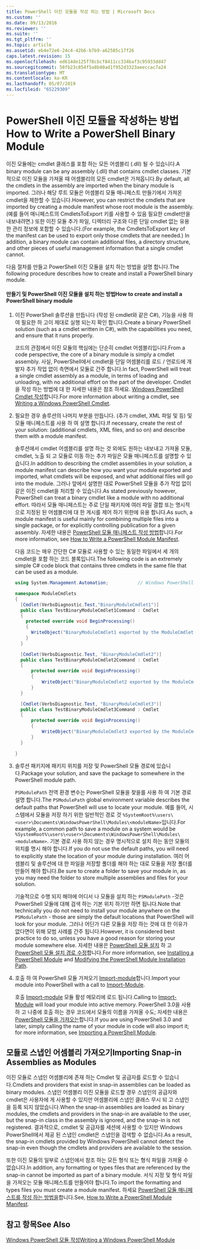 ```yaml
---
title: PowerShell 이진 모듈을 작성 하는 방법 | Microsoft Docs
ms.custom: ''
ms.date: 09/13/2016
ms.reviewer: ''
ms.suite: ''
ms.tgt_pltfrm: ''
ms.topic: article
ms.assetid: eb4e72e6-24c4-42b6-b7b9-a62585c17f26
caps.latest.revision: 15
ms.openlocfilehash: ed614de125f78cbcf8411cc334baf3c95933dd47
ms.sourcegitcommit: 58fb23c854f5a8b40ad1f952d3323aeeccac7a24
ms.translationtype: MT
ms.contentlocale: ko-KR
ms.lasthandoff: 05/07/2019
ms.locfileid: "65229309"
---
```

# <a name="how-to-write-a-powershell-binary-module"></a><span data-ttu-id="99e26-102">PowerShell 이진 모듈을 작성하는 방법</span><span class="sxs-lookup"><span data-stu-id="99e26-102">How to Write a PowerShell Binary Module</span></span>

<span data-ttu-id="99e26-103">이진 모듈에는 cmdlet 클래스를 포함 하는 모든 어셈블리 (.dll) 될 수 있습니다.</span><span class="sxs-lookup"><span data-stu-id="99e26-103">A binary module can be any assembly (.dll) that contains cmdlet classes.</span></span> <span data-ttu-id="99e26-104">기본적으로 이진 모듈을 가져올 때 어셈블리의 모든 cmdlet은 가져옵니다.</span><span class="sxs-lookup"><span data-stu-id="99e26-104">By default, all the cmdlets in the assembly are imported when the binary module is imported.</span></span> <span data-ttu-id="99e26-105">그러나 해당 루트 모듈은 어셈블리 모듈 매니페스트 만들기에서 가져온 cmdlet을 제한할 수 있습니다.</span><span class="sxs-lookup"><span data-stu-id="99e26-105">However, you can restrict the cmdlets that are imported by creating a module manifest whose root module is the assembly.</span></span> <span data-ttu-id="99e26-106">(예를 들어 매니페스트의 CmdletsToExport 키를 사용할 수 있음 필요한 cmdlet만을 내보내려면.) 또한 이진 모듈 추가 파일, 디렉터리 구조와 다른 단일 cmdlet 없는 유용한 관리 정보에 포함할 수 있습니다.</span><span class="sxs-lookup"><span data-stu-id="99e26-106">(For example, the CmdletsToExport key of the manifest can be used to export only those cmdlets that are needed.) In addition, a binary module can contain additional files, a directory structure, and other pieces of useful management information that a single cmdlet cannot.</span></span>

<span data-ttu-id="99e26-107">다음 절차를 만들고 PowerShell 이진 모듈을 설치 하는 방법을 설명 합니다.</span><span class="sxs-lookup"><span data-stu-id="99e26-107">The following procedure describes how to create and install a PowerShell binary module.</span></span>

#### <a name="how-to-create-and-install-a-powershell-binary-module"></a><span data-ttu-id="99e26-108">만들기 및 PowerShell 이진 모듈을 설치 하는 방법</span><span class="sxs-lookup"><span data-stu-id="99e26-108">How to create and install a PowerShell binary module</span></span>

1. <span data-ttu-id="99e26-109">이진 PowerShell 솔루션을 만듭니다 (작성 된 cmdlet와 같은 C#), 기능을 사용 하 여 필요한 하 고이 제대로 실행 되는지 확인 합니다.</span><span class="sxs-lookup"><span data-stu-id="99e26-109">Create a binary PowerShell solution (such as a cmdlet written in C#), with the capabilities you need, and ensure that it runs properly.</span></span>

   <span data-ttu-id="99e26-110">코드의 관점에서 이진 모듈의 핵심에는 단순히 cmdlet 어셈블리입니다.</span><span class="sxs-lookup"><span data-stu-id="99e26-110">From a code perspective, the core of a binary module is simply a cmdlet assembly.</span></span> <span data-ttu-id="99e26-111">사실, PowerShell에서 cmdlet을 단일 어셈블리를 로드 / 언로드에 개발자 추가 작업 없이 측면에서 모듈로 간주 합니다.</span><span class="sxs-lookup"><span data-stu-id="99e26-111">In fact, PowerShell will treat a single cmdlet assembly as a module, in terms of loading and unloading, with no additional effort on the part of the developer.</span></span> <span data-ttu-id="99e26-112">Cmdlet을 작성 하는 방법에 대 한 자세한 내용은 참조 하세요. [Windows PowerShell Cmdlet 작성](../cmdlet/writing-a-windows-powershell-cmdlet.md)합니다.</span><span class="sxs-lookup"><span data-stu-id="99e26-112">For more information about writing a cmdlet, see [Writing a Windows PowerShell Cmdlet](../cmdlet/writing-a-windows-powershell-cmdlet.md).</span></span>

2. <span data-ttu-id="99e26-113">필요한 경우 솔루션의 나머지 부분을 만듭니다. (추가 cmdlet, XML 파일 및 등) 및 모듈 매니페스트를 사용 하 여 설명 합니다.</span><span class="sxs-lookup"><span data-stu-id="99e26-113">If necessary, create the rest of your solution: (additional cmdlets, XML files, and so on) and describe them with a module manifest.</span></span>

   <span data-ttu-id="99e26-114">솔루션에서 cmdlet 어셈블리를 설명 하는 것 외에도 원하는 내보내고 가져올 모듈, cmdlet, 노출 되 고 모듈로 이동 하는 추가 파일은 모듈 매니페스트를 설명할 수 있습니다.</span><span class="sxs-lookup"><span data-stu-id="99e26-114">In addition to describing the cmdlet assemblies in your solution, a module manifest can describe how you want your module exported and imported, what cmdlets will be exposed, and what additional files will go into the module.</span></span>
   <span data-ttu-id="99e26-115">그러나 앞에서 설명한 대로 PowerShell 모듈을 추가 작업 없이 같은 이진 cmdlet을 처리할 수 있습니다.</span><span class="sxs-lookup"><span data-stu-id="99e26-115">As stated previously however, PowerShell can treat a binary cmdlet like a module with no additional effort.</span></span>
   <span data-ttu-id="99e26-116">따라서 모듈 매니페스트는 주로 단일 패키지에 여러 파일 결합 또는 명시적으로 지정된 된 어셈블리에 대 한 게시를 제어 하기 위한에 유용 합니다.</span><span class="sxs-lookup"><span data-stu-id="99e26-116">As such, a module manifest is useful mainly for combining multiple files into a single package, or for explicitly controlling publication for a given assembly.</span></span>
   <span data-ttu-id="99e26-117">자세한 내용은 [PowerShell 모듈 매니페스트 작성 방법](how-to-write-a-powershell-module-manifest.md)합니다.</span><span class="sxs-lookup"><span data-stu-id="99e26-117">For more information, see [How to Write a PowerShell Module Manifest](how-to-write-a-powershell-module-manifest.md).</span></span>

   <span data-ttu-id="99e26-118">다음 코드는 매우 간단한 C# 모듈로 사용할 수 있는 동일한 파일에서 세 개의 cmdlet을 포함 하는 코드 블록입니다.</span><span class="sxs-lookup"><span data-stu-id="99e26-118">The following code is an extremely simple C# code block that contains three cmdlets in the same file that can be used as a module.</span></span>

   ```csharp
   using System.Management.Automation;           // Windows PowerShell namespace.

   namespace ModuleCmdlets
   {
     [Cmdlet(VerbsDiagnostic.Test,"BinaryModuleCmdlet1")]
     public class TestBinaryModuleCmdlet1Command : Cmdlet
     {
       protected override void BeginProcessing()
       {
         WriteObject("BinaryModuleCmdlet1 exported by the ModuleCmdlets module.");
       }
     }

     [Cmdlet(VerbsDiagnostic.Test, "BinaryModuleCmdlet2")]
     public class TestBinaryModuleCmdlet2Command : Cmdlet
     {
         protected override void BeginProcessing()
         {
             WriteObject("BinaryModuleCmdlet2 exported by the ModuleCmdlets module.");
         }
     }

     [Cmdlet(VerbsDiagnostic.Test, "BinaryModuleCmdlet3")]
     public class TestBinaryModuleCmdlet3Command : Cmdlet
     {
         protected override void BeginProcessing()
         {
             WriteObject("BinaryModuleCmdlet3 exported by the ModuleCmdlets module.");
         }
     }

   }
   ```

3. <span data-ttu-id="99e26-119">솔루션 패키지에 패키지 위치를 저장 및 PowerShell 모듈 경로에 있습니다.</span><span class="sxs-lookup"><span data-stu-id="99e26-119">Package your solution, and save the package to somewhere in the PowerShell module path.</span></span>

   <span data-ttu-id="99e26-120">`PSModulePath` 전역 환경 변수는 PowerShell 모듈을 찾을를 사용 하 여 기본 경로 설명 합니다.</span><span class="sxs-lookup"><span data-stu-id="99e26-120">The `PSModulePath` global environment variable describes the default paths that PowerShell will use to locate your module.</span></span> <span data-ttu-id="99e26-121">예를 들어, 시스템에서 모듈을 저장 하기 위한 일반적인 경로 것 `%SystemRoot%\users\<user>\Documents\WindowsPowerShell\Modules\<moduleName>`입니다.</span><span class="sxs-lookup"><span data-stu-id="99e26-121">For example, a common path to save a module on a system would be `%SystemRoot%\users\<user>\Documents\WindowsPowerShell\Modules\<moduleName>`.</span></span> <span data-ttu-id="99e26-122">기본 경로 사용 하지 않는 경우 명시적으로 설치 하는 동안 모듈의 위치를 명시 해야 합니다.</span><span class="sxs-lookup"><span data-stu-id="99e26-122">If you do not use the default paths, you will need to explicitly state the location of your module during installation.</span></span> <span data-ttu-id="99e26-123">여러 어셈블리 및 솔루션에 대 한 파일을 저장할 폴더를 해야 하는 대로 모듈을 저장 폴더를 만들어 해야 합니다.</span><span class="sxs-lookup"><span data-stu-id="99e26-123">Be sure to create a folder to save your module in, as you may need the folder to store multiple assemblies and files for your solution.</span></span>

   <span data-ttu-id="99e26-124">기술적으로 수행 되지 해야에 어디서 나 모듈을 설치 하는 `PSModulePath` -것은 PowerShell 모듈에 대해 검색 하는 기본 위치 하기만 하면 됩니다.</span><span class="sxs-lookup"><span data-stu-id="99e26-124">Note that technically you do not need to install your module anywhere on the `PSModulePath` - those are simply the default locations that PowerShell will look for your module.</span></span> <span data-ttu-id="99e26-125">그러나 어딘가 다른 모듈을 저장 하는 것에 대 한 이유가 없다면이 위해 모범 사례를 간주 됩니다.</span><span class="sxs-lookup"><span data-stu-id="99e26-125">However, it is considered best practice to do so, unless you have a good reason for storing your module somewhere else.</span></span> <span data-ttu-id="99e26-126">자세한 내용은 [PowerShell 모듈 설치](./installing-a-powershell-module.md) 하 고 [PowerShell 모듈 설치 경로 수정](./modifying-the-psmodulepath-installation-path.md)합니다.</span><span class="sxs-lookup"><span data-stu-id="99e26-126">For more information, see [Installing a PowerShell Module](./installing-a-powershell-module.md) and [Modifying the PowerShell Module Installation Path](./modifying-the-psmodulepath-installation-path.md).</span></span>

4. <span data-ttu-id="99e26-127">호출 하 여 PowerShell 모듈 가져오기 [Import-module](/powershell/module/Microsoft.PowerShell.Core/Import-Module)합니다.</span><span class="sxs-lookup"><span data-stu-id="99e26-127">Import your module into PowerShell with a call to [Import-Module](/powershell/module/Microsoft.PowerShell.Core/Import-Module).</span></span>

   <span data-ttu-id="99e26-128">호출 [Import-module](/powershell/module/Microsoft.PowerShell.Core/Import-Module) 모듈 활성 메모리에 로드 됩니다.</span><span class="sxs-lookup"><span data-stu-id="99e26-128">Calling to [Import-Module](/powershell/module/Microsoft.PowerShell.Core/Import-Module) will load your module into active memory.</span></span> <span data-ttu-id="99e26-129">PowerShell 3.0을 사용 하 고 나중에 호출 하는 경우 코드에서 모듈의 이름을 가져올 수도; 자세한 내용은 [PowerShell 모듈을 가져오는](./importing-a-powershell-module.md)합니다.</span><span class="sxs-lookup"><span data-stu-id="99e26-129">If you are using PowerShell 3.0 and later, simply calling the name of your module in code will also import it; for more information, see [Importing a PowerShell Module](./importing-a-powershell-module.md).</span></span>

## <a name="importing-snap-in-assemblies-as-modules"></a><span data-ttu-id="99e26-130">모듈로 스냅인 어셈블리 가져오기</span><span class="sxs-lookup"><span data-stu-id="99e26-130">Importing Snap-in Assemblies as Modules</span></span>

<span data-ttu-id="99e26-131">이진 모듈로 스냅인 어셈블리에 존재 하는 Cmdlet 및 공급자를 로드할 수 있습니다.</span><span class="sxs-lookup"><span data-stu-id="99e26-131">Cmdlets and providers that exist in snap-in assemblies can be loaded as binary modules.</span></span> <span data-ttu-id="99e26-132">스냅인 어셈블리 이진 모듈을 로드할 경우 스냅인의 공급자와 cmdlet은 사용자에 게 사용할 수 있지만 어셈블리에 스냅인 클래스 무시 되 고 스냅인을 등록 되지 않았습니다.</span><span class="sxs-lookup"><span data-stu-id="99e26-132">When the snap-in assemblies are loaded as binary modules, the cmdlets and providers in the snap-in are available to the user, but the snap-in class in the assembly is ignored, and the snap-in is not registered.</span></span> <span data-ttu-id="99e26-133">결과적으로, cmdlet 및 공급자를 세션에 사용할 수 있지만 Windows PowerShell에서 제공 된 스냅인 cmdlet은 스냅인을 검색할 수 없습니다.</span><span class="sxs-lookup"><span data-stu-id="99e26-133">As a result, the snap-in cmdlets provided by Windows PowerShell cannot detect the snap-in even though the cmdlets and providers are available to the session.</span></span>

<span data-ttu-id="99e26-134">또한 이진 모듈의 일부로 스냅인에서 참조 하는 모든 형식 또는 형식 파일을 가져올 수 없습니다.</span><span class="sxs-lookup"><span data-stu-id="99e26-134">In addition, any formatting or types files that are referenced by the snap-in cannot be imported as part of a binary module.</span></span>
<span data-ttu-id="99e26-135">서식 지정 및 형식 파일을 가져오는 모듈 매니페스트를 만들어야 합니다.</span><span class="sxs-lookup"><span data-stu-id="99e26-135">To import the formatting and types files you must create a module manifest.</span></span>
<span data-ttu-id="99e26-136">하세요 [PowerShell 모듈 매니페스트를 작성 하는 방법을](how-to-write-a-powershell-module-manifest.md)합니다.</span><span class="sxs-lookup"><span data-stu-id="99e26-136">See, [How to Write a PowerShell Module Manifest](how-to-write-a-powershell-module-manifest.md).</span></span>

## <a name="see-also"></a><span data-ttu-id="99e26-137">참고 항목</span><span class="sxs-lookup"><span data-stu-id="99e26-137">See Also</span></span>

[<span data-ttu-id="99e26-138">Windows PowerShell 모듈 작성</span><span class="sxs-lookup"><span data-stu-id="99e26-138">Writing a Windows PowerShell Module</span></span>](./writing-a-windows-powershell-module.md)
